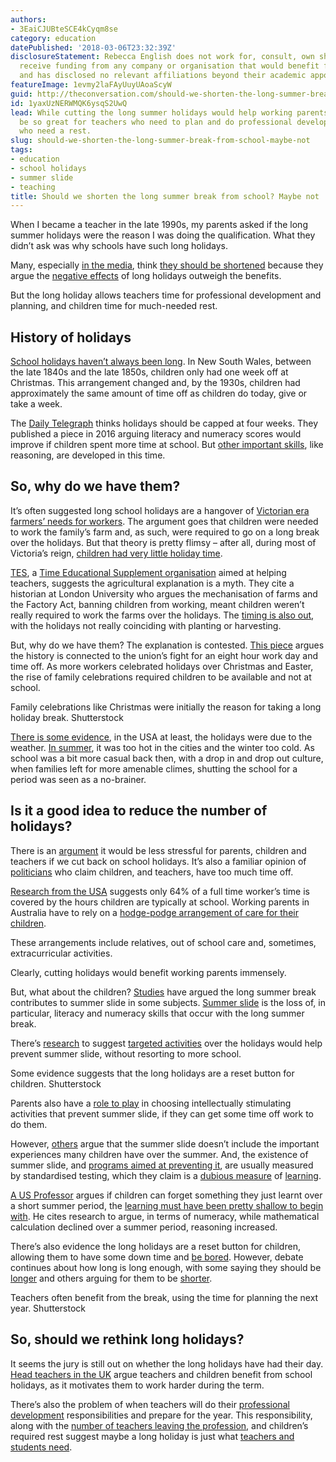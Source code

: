 ```yaml
---
authors:
- 3EaiCJUBteSCE4kCyqm8se
category: education
datePublished: '2018-03-06T23:32:39Z'
disclosureStatement: Rebecca English does not work for, consult, own shares in or
  receive funding from any company or organisation that would benefit from this article,
  and has disclosed no relevant affiliations beyond their academic appointment.
featureImage: 1evmy2laFAyUuyUAoaScyW
guid: http://theconversation.com/should-we-shorten-the-long-summer-break-from-school-maybe-not-92423
id: 1yaxUzNERWMQK6ysqS2UwQ
lead: While cutting the long summer holidays would help working parents, it may not
  be so great for teachers who need to plan and do professional development, and kids
  who need a rest.
slug: should-we-shorten-the-long-summer-break-from-school-maybe-not
tags:
- education
- school holidays
- summer slide
- teaching
title: Should we shorten the long summer break from school? Maybe not
---
```

When I became a teacher in the late 1990s, my parents asked if the long summer holidays were the reason I was doing the qualification. What they didn’t ask was why schools have such long holidays. 

Many, especially [in the media](https://www.sunshinecoastdaily.com.au/news/opinion-eight-weeks-school-holiday-far-too-long/2519556/), think [they should be shortened](https://www.smh.com.au/entertainment/are-the-school-holidays-too-long-20140122-318c5.html) because they argue the [negative effects](https://www.telegraph.co.uk/women/family/five-ways-school-summer-holidays-bad-parents-not-just-kids/) of long holidays outweigh the benefits.

But the long holiday allows teachers time for professional development and planning, and children time for much-needed rest. 

## History of holidays

[School holidays haven’t always been long](https://education.nsw.gov.au/about-us/our-people-and-structure/history-of-government-schools/facts-and-figures/holidays). In New South Wales, between the late 1840s and the late 1850s, children only had one week off at Christmas. This arrangement changed and, by the 1930s, children had approximately the same amount of time off as children do today, give or take a week. 

The [Daily Telegraph](https://www.dailytelegraph.com.au/rendezview/school-holidays-should-be-capped-at-four-weeks-keep-kids-in-school-longer/news-story/81687977e85f4788b9e9a9c3e8130185) thinks holidays should be capped at four weeks. They published a piece in 2016 arguing literacy and numeracy scores would improve if children spent more time at school. But [other important skills](https://www.psychologytoday.com/blog/freedom-learn/201707/facts-and-fiction-about-the-so-called-summer-slide), like reasoning, are developed in this time.

## So, why do we have them?

It’s often suggested long school holidays are a hangover of [Victorian era farmers’ needs for workers](http://www.dailymail.co.uk/news/article-2311111/Michael-Gove-Long-school-summer-holidays-consigned-history.html). The argument goes that children were needed to work the family’s farm and, as such, were required to go on a long break over the holidays. But that theory is pretty flimsy – after all, during most of Victoria’s reign, [children had very little holiday time](https://education.nsw.gov.au/about-us/our-people-and-structure/history-of-government-schools/facts-and-figures/holidays). 


[TES](https://www.tes.com/news/tes-archive/tes-publication/cut-harvest-argument-and-reap-rewards-holiday), a [Time Educational Supplement organisation](https://www.tes.com/about) aimed at helping teachers, suggests the agricultural explanation is a myth. They cite a historian at London University who argues the mechanisation of farms and the Factory Act, banning children from working, meant children weren’t really required to work the farms over the holidays. The [timing is also out](https://www.pbs.org/newshour/education/debunking-myth-summer-vacation), with the holidays not really coinciding with planting or harvesting.

But, why do we have them? The explanation is contested. [This piece](http://mentalfloss.com/article/56901/why-do-students-get-summers) argues the history is connected to the union’s fight for an eight hour work day and time off. As more workers celebrated holidays over Christmas and Easter, the rise of family celebrations required children to be available and not at school.

Family celebrations like Christmas were initially the reason for taking a long holiday break. Shutterstock

[There is some evidence](https://www.pbs.org/newshour/education/debunking-myth-summer-vacation), in the USA at least, the holidays were due to the weather. [In summer](https://files.eric.ed.gov/fulltext/EJ1134242.pdf), it was too hot in the cities and the winter too cold. As school was a bit more casual back then, with a drop in and drop out culture, when families left for more amenable climes, shutting the school for a period was seen as a no-brainer.

## Is it a good idea to reduce the number of holidays?

There is an [argument](http://www.telegraph.co.uk/comment/9057284/School-holidays-are-a-pointless-relic-of-the-past.html) it would be less stressful for parents, children and teachers if we cut back on school holidays. It’s also a familiar opinion of [politicians](https://www.theguardian.com/politics/2013/apr/18/michael-gove-longer-school-day-holidays) who claim children, and teachers, have too much time off.

[Research from the USA](https://search.proquest.com/docview/1519298342/fulltext/AE608EACD01A4309PQ/1?accountid=13380) suggests only 64% of a full time worker’s time is covered by the hours children are typically at school. Working parents in Australia have to rely on a [hodge-podge arrangement of care for their children](https://www.aihw.gov.au/getmedia/685f4b5e-d761-415d-86d8-5f41d83256b2/oshcsa96.pdf.aspx?inline=true). 

These arrangements include relatives, out of school care and, sometimes, extracurricular activities.

Clearly, cutting holidays would benefit working parents immensely.

But, what about the children? [Studies](https://www.frontiersin.org/articles/10.3389/fpubh.2017.00270/full) have argued the long summer break contributes to summer slide in some subjects. [Summer slide](https://theeducatorsroom.com/summer-slip-sliding-away-a-case-for-year-round-school/) is the loss of, in particular, literacy and numeracy skills that occur with the long summer break.


There’s [research](http://www.nzcer.org.nz/nzcerpress/set/articles/solving-summer-slide-strategies-and-suggestions) to suggest [targeted activities](https://theconversation.com/how-to-prevent-your-childs-summer-brain-drain-34310) over the holidays would help prevent summer slide, without resorting to more school. 

Some evidence suggests that the long holidays are a reset button for children. Shutterstock

Parents also have a [role to play](http://journals.sagepub.com/doi/abs/10.1177/0002716217732009) in choosing intellectually stimulating activities that prevent summer slide, if they can get some time off work to do them.

However, [others](https://www.psychologytoday.com/blog/freedom-learn/201707/facts-and-fiction-about-the-so-called-summer-slide) argue that the summer slide doesn’t include the important experiences many children have over the summer. And, the existence of summer slide, and [programs aimed at preventing it](https://www.frontiersin.org/articles/10.3389/fpubh.2017.00270/full), are usually measured by standardised testing, which they claim is a [dubious measure](https://www.psychologytoday.com/blog/freedom-learn/201305/be-glad-our-failure-catch-china-in-education) of [learning](https://www.psychologytoday.com/blog/freedom-learn/201612/why-our-coercive-system-schooling-should-topple). 

[A US Professor](https://www.psychologytoday.com/blog/freedom-learn/201707/facts-and-fiction-about-the-so-called-summer-slide) argues if children can forget something they just learnt over a short summer period, the [learning must have been pretty shallow to begin with](http://www.wbur.org/cognoscenti/2017/06/28/rethinking-education-unschooling-kerry-mcdonald). He cites research to argue, in terms of numeracy, while mathematical calculation declined over a summer period, reasoning increased.


There’s also evidence the long holidays are a reset button for children, allowing them to have some down time and [be bored](https://theconversation.com/how-kids-can-benefit-from-boredom-65596). However, debate continues about how long is long enough, with some saying they should be [longer](https://www.walesonline.co.uk/news/news-opinion/need-longer-summer-holidays-not-13270333) and others arguing for them to be [shorter](https://www.theguardian.com/teacher-network/2015/aug/15/secret-teacher-shorter-school-holidays).

Teachers often benefit from the break, using the time for planning the next year. Shutterstock

## So, should we rethink long holidays?

It seems the jury is still out on whether the long holidays have had their day. [Head teachers in the UK](http://www.dailymail.co.uk/debate/article-2312377/Top-head-says-Education-Secretary-wrong-Children-need-LONGER-holidays--schools-dull-dull-dull-Asian-ones-admires-much.html) argue teachers and children benefit from school holidays, as it motivates them to work harder during the term. 

There’s also the problem of when teachers will do their [professional development](http://www.qct.edu.au/professional-development) responsibilities and prepare for the year. This responsibility, along with the [number of teachers leaving the profession](http://www.abc.net.au/news/2016-02-04/aspland-we-cant-afford-to-ignore-the-teacher-exodus/7139130), and children’s required rest suggest maybe a long holiday is just what [teachers and students need](https://www.economicshelp.org/blog/11222/education/economic-reasons-for-long-school-vacations/).